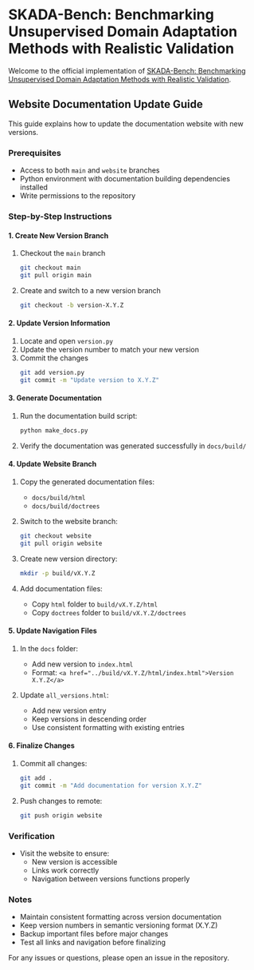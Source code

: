 # SKADA-Bench: Benchmarking Unsupervised Domain Adaptation Methods with Realistic Validation

Welcome to the official implementation of [SKADA-Bench: Benchmarking Unsupervised Domain Adaptation Methods with Realistic Validation](https://arxiv.org/pdf/2407.11676).

## Website Documentation Update Guide

This guide explains how to update the documentation website with new versions.

### Prerequisites
- Access to both `main` and `website` branches
- Python environment with documentation building dependencies installed
- Write permissions to the repository

### Step-by-Step Instructions

#### 1. Create New Version Branch
1. Checkout the `main` branch
   ```bash
   git checkout main
   git pull origin main
   ```
2. Create and switch to a new version branch
   ```bash
   git checkout -b version-X.Y.Z
   ```

#### 2. Update Version Information
1. Locate and open `version.py`
2. Update the version number to match your new version
3. Commit the changes
   ```bash
   git add version.py
   git commit -m "Update version to X.Y.Z"
   ```

#### 3. Generate Documentation
1. Run the documentation build script:
   ```bash
   python make_docs.py
   ```
2. Verify the documentation was generated successfully in `docs/build/`

#### 4. Update Website Branch
1. Copy the generated documentation files:
   - `docs/build/html`
   - `docs/build/doctrees`

2. Switch to the website branch:
   ```bash
   git checkout website
   git pull origin website
   ```

3. Create new version directory:
   ```bash
   mkdir -p build/vX.Y.Z
   ```

4. Add documentation files:
   - Copy `html` folder to `build/vX.Y.Z/html`
   - Copy `doctrees` folder to `build/vX.Y.Z/doctrees`

#### 5. Update Navigation Files
1. In the `docs` folder:
   - Add new version to `index.html`
   - Format: `<a href="../build/vX.Y.Z/html/index.html">Version X.Y.Z</a>`

2. Update `all_versions.html`:
   - Add new version entry
   - Keep versions in descending order
   - Use consistent formatting with existing entries

#### 6. Finalize Changes
1. Commit all changes:
   ```bash
   git add .
   git commit -m "Add documentation for version X.Y.Z"
   ```

2. Push changes to remote:
   ```bash
   git push origin website
   ```

### Verification
- Visit the website to ensure:
  - New version is accessible
  - Links work correctly
  - Navigation between versions functions properly

### Notes
- Maintain consistent formatting across version documentation
- Keep version numbers in semantic versioning format (X.Y.Z)
- Backup important files before major changes
- Test all links and navigation before finalizing

For any issues or questions, please open an issue in the repository.